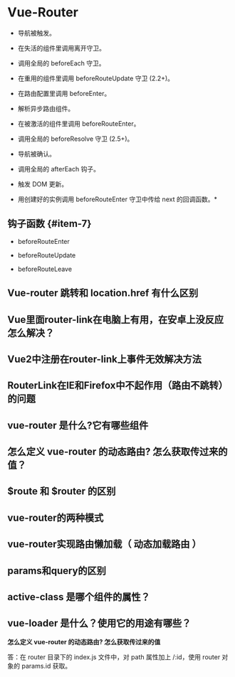 # Vue-Router

* 导航被触发。

* 在失活的组件里调用离开守卫。

* 调用全局的 beforeEach 守卫。

* 在重用的组件里调用 beforeRouteUpdate 守卫 (2.2+)。

* 在路由配置里调用 beforeEnter。

* 解析异步路由组件。

* 在被激活的组件里调用 beforeRouteEnter。

* 调用全局的 beforeResolve 守卫 (2.5+)。

* 导航被确认。

* 调用全局的 afterEach 钩子。

* 触发 DOM 更新。

* 用创建好的实例调用 beforeRouteEnter 守卫中传给 next 的回调函数。* 

## 钩子函数 {#item-7}

* beforeRouteEnter

* beforeRouteUpdate

* beforeRouteLeave

## Vue-router 跳转和 location.href 有什么区别

## Vue里面router-link在电脑上有用，在安卓上没反应怎么解决？

## Vue2中注册在router-link上事件无效解决方法

## RouterLink在IE和Firefox中不起作用（路由不跳转）的问题

## vue-router 是什么?它有哪些组件

## 怎么定义 vue-router 的动态路由? 怎么获取传过来的值？

## $route 和 $router 的区别

## vue-router的两种模式

## vue-router实现路由懒加载（ 动态加载路由 ）

## params和query的区别

## active-class 是哪个组件的属性？

## vue-loader 是什么？使用它的用途有哪些？

**怎么定义 vue-router 的动态路由? 怎么获取传过来的值**

答：在 router 目录下的 index.js 文件中，对 path 属性加上 /:id，使用 router 对象的 params.id 获取。

